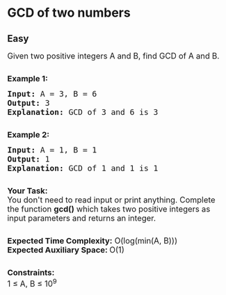 # GCD of two numbers
## Easy
<div class="problems_problem_content__Xm_eO"><p><span style="font-size:18px">Given two positive integers A and B, find GCD of A and B.</span></p>

<p><br>
<span style="font-size:18px"><strong>Example 1:</strong></span></p>

<pre style="position: relative;"><span style="font-size:18px"><strong>Input:</strong> A = 3, B = 6
<strong>Output:</strong> 3
<strong>Explanation:</strong> GCD of 3 and 6 is 3</span><div class="open_grepper_editor" title="Edit &amp; Save To Grepper"></div></pre>

<p><br>
<span style="font-size:18px"><strong>Example 2:</strong></span></p>

<pre style="position: relative;"><span style="font-size:18px"><strong>Input:</strong> A = 1, B = 1
<strong>Output:</strong> 1
<strong>Explanation:</strong> GCD of 1 and 1 is 1</span><div class="open_grepper_editor" title="Edit &amp; Save To Grepper"></div></pre>

<p><br>
<span style="font-size:18px"><strong>Your Task: &nbsp;</strong><br>
You don't need to read input or print anything. Complete the function <strong>gcd()</strong> which takes two positive integers as input parameters and returns an integer.</span></p>

<p><br>
<span style="font-size:18px"><strong>Expected Time Complexity:</strong> O(log(min(A, B)))<br>
<strong>Expected Auxiliary Space:&nbsp;</strong>O(1) </span></p>

<p><br>
<span style="font-size:18px"><strong>Constraints:</strong><br>
1 ≤ A, B ≤ 10<sup>9</sup></span></p>
</div>